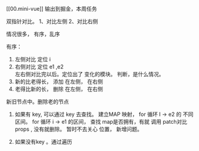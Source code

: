 [[00.mini-vue]]
输出到掘金，本周任务

双指针对比。 
1、对比左侧
2、对比右侧


情况很多， 有序，乱序

有序：
1. 左侧对比  定位 i 
2. 右侧对比 定位 e1 ,e2  
左右侧对比完以后。定位出了 变化的模块。
判断，是什么情况。
4. 新的比老得长， 添加   在左侧， 在右侧
5. 老得比新的长， 删除   在左侧， 在右侧

新旧节点中。删除老的节点
1. 如果有 key,  可以通过 key 去查找。 
建立MAP 映射， for 循环  I -> e2 的 不同区间。
for 循环 i -> e1 的区间， 查找 map是否拥有，有就 调用 patch对比 props , 没有就删除。 暂时不去关心 位置， 新增问题。

2. 如果没有key 。通过遍历


